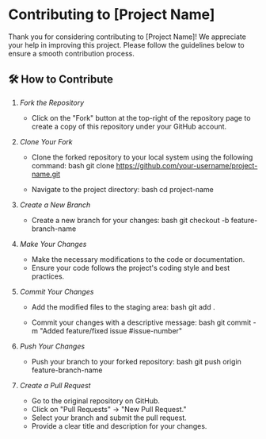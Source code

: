 # Contributing to [Project Name]

Thank you for considering contributing to [Project Name]! We appreciate your help in improving this project. Please follow the guidelines below to ensure a smooth contribution process.

## 🛠 How to Contribute

1. *Fork the Repository*  
   - Click on the "Fork" button at the top-right of the repository page to create a copy of this repository under your GitHub account.

2. *Clone Your Fork*  
   - Clone the forked repository to your local system using the following command:
     bash
     git clone https://github.com/your-username/project-name.git
     
   - Navigate to the project directory:
     bash
     cd project-name
     

3. *Create a New Branch*  
   - Create a new branch for your changes:
     bash
     git checkout -b feature-branch-name
     

4. *Make Your Changes*  
   - Make the necessary modifications to the code or documentation.  
   - Ensure your code follows the project's coding style and best practices.  

5. *Commit Your Changes*  
   - Add the modified files to the staging area:
     bash
     git add .
     
   - Commit your changes with a descriptive message:
     bash
     git commit -m "Added feature/fixed issue #issue-number"
     

6. *Push Your Changes*  
   - Push your branch to your forked repository:
     bash
     git push origin feature-branch-name
     

7. *Create a Pull Request*  
   - Go to the original repository on GitHub.  
   - Click on "Pull Requests" → "New Pull Request."  
   - Select your branch and submit the pull request.  
   - Provide a clear title and description for your changes.  

